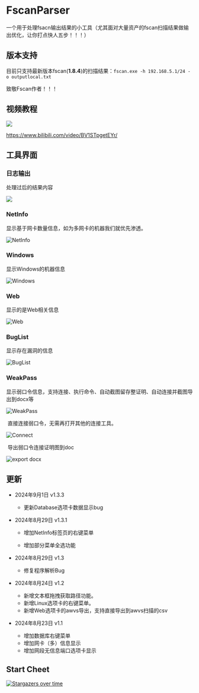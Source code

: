 # FscanParser
 一个用于处理fsacn输出结果的小工具（尤其面对大量资产的fscan扫描结果做输出优化，让你打点快人五步！！！）

## 版本支持
目前只支持最新版本fscan(**1.8.4**)的扫描结果：`fscan.exe -h 192.168.5.1/24 -o outputlocal.txt`

致敬Fscan作者！！！

## 视频教程

![](images/qrcode.png)

https://www.bilibili.com/video/BV1STpgetEYr/

## 工具界面

### 日志输出

处理过后的结果内容

![](images/Log.png)

### NetInfo

显示基于网卡数量信息，如为多网卡的机器我们就优先渗透。

![NetInfo](images/NetInfo.png)

### Windows

显示Windows的机器信息

![Windows](images/Windows.png)

### Web

显示的是Web相关信息

![Web](images/Web.png)



### BugList

显示存在漏洞的信息

![BugList](images/BugList.png)

### WeakPass

显示弱口令信息，支持连接、执行命令、自动截图留存整证明、自动连接并截图导出到docx等

![WeakPass](images/WeakPass.png)

​	直接连接弱口令，无需再打开其他的连接工具。

![Connect](images/Connection.png)

​	导出弱口令连接证明图到doc

![export docx](images/exportDocx.png)

## 更新
* 2024年9月1日 v1.3.3
  * 更新Database选项卡数据显示bug

* 2024年8月29日 v1.3.1
  * 增加NetInfo标签页的右键菜单

  * 增加部分菜单全选功能

* 2024年8月29日 v1.3
  * 修复程序解析Bug

* 2024年8月24日 v1.2
  * 新增文本框拖拽获取路径功能。
  * 新增Linux选项卡的右键菜单。
  * 新增Web选项卡的awvs导出，支持直接导出到awvs扫描的csv
* 2024年8月23日 v1.1
  * 增加数据库右键菜单
  * 增加网卡（多）信息显示
  * 增加网段无信息端口选项卡显示



## Start Cheet

 [![Stargazers over time](https://starchart.cc/teamdArk5/FscanParser.svg?variant=adaptive)](https://starchart.cc/teamdArk5/FscanParser)